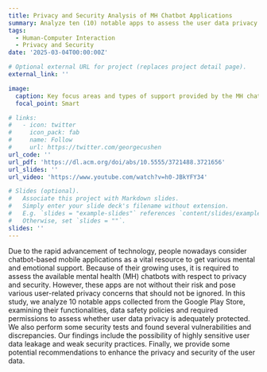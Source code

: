 ```yaml
---
title: Privacy and Security Analysis of MH Chatbot Applications
summary: Analyze ten (10) notable apps to assess the user data privacy and security.
tags:
  - Human-Computer Interaction
  - Privacy and Security
date: '2025-03-04T00:00:00Z'

# Optional external URL for project (replaces project detail page).
external_link: ''

image:
  caption: Key focus areas and types of support provided by the MH chatbots
  focal_point: Smart

# links:
#   - icon: twitter
#     icon_pack: fab
#     name: Follow
#     url: https://twitter.com/georgecushen
url_code: ''
url_pdf: 'https://dl.acm.org/doi/abs/10.5555/3721488.3721656'
url_slides: ''
url_video: 'https://www.youtube.com/watch?v=h0-JBkYFY34'

# Slides (optional).
#   Associate this project with Markdown slides.
#   Simply enter your slide deck's filename without extension.
#   E.g. `slides = "example-slides"` references `content/slides/example-slides.md`.
#   Otherwise, set `slides = ""`.
slides: ''
---
```


Due to the rapid advancement of technology, people nowadays consider chatbot-based mobile applications as a vital resource to get various mental and emotional support. Because of their growing uses, it is required to assess the available mental health (MH) chatbots with respect to privacy and security. However, these apps are not without their risk and pose various user-related privacy concerns that should not be ignored. In this study, we analyze 10 notable apps collected from the Google Play Store, examining their functionalities, data safety policies and required permissions to assess whether user data privacy is adequately protected. We also perform some security tests and found several vulnerabilities and discrepancies. Our findings include the possibility of highly sensitive user data leakage and weak security practices. Finally, we provide some potential recommendations to enhance the privacy and security of the user data.